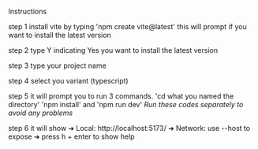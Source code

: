 Instructions

step 1
install vite by typing 'npm create vite@latest' this will prompt if you want to install the latest version

step 2
type Y indicating Yes you want to install the latest version

step 3
type your project name

step 4
select you variant (typescript)

step 5
it will prompt you to run 3 commands. 'cd what you named the directory' 'npm install' and 'npm run dev'
_Run these codes separately to avoid any problems_

step 6
it will show
➜ Local: http://localhost:5173/
➜ Network: use --host to expose
➜ press h + enter to show help
